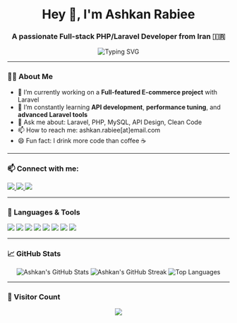 <h1 align="center">Hey 👋, I'm Ashkan Rabiee</h1>
<h3 align="center">A passionate Full-stack PHP/Laravel Developer from Iran 🇮🇷</h3>

<p align="center">
  <img src="https://readme-typing-svg.herokuapp.com?font=Fira+Code&duration=3000&pause=500&center=true&vCenter=true&multiline=true&width=600&height=80&lines=Welcome+to+my+GitHub+profile!;I'm+a+Laravel+lover+%F0%9F%92%96;I+build+awesome+web+apps!" alt="Typing SVG" />
</p>

---

### 👨‍💻 About Me

- 🔭 I’m currently working on a **Full-featured E-commerce project** with Laravel  
- 🌱 I’m constantly learning **API development**, **performance tuning**, and **advanced Laravel tools**  
- 💬 Ask me about: Laravel, PHP, MySQL, API Design, Clean Code  
- 📫 How to reach me: ashkan.rabiee[at]email.com  
- 😄 Fun fact: I drink more code than coffee ☕️

---

### 📫 Connect with me:

<p align="left">
  <a href="https://instagram.com/ashkan.rabiee" target="_blank">
    <img src="https://img.shields.io/badge/-Instagram-E4405F?style=for-the-badge&logo=instagram&logoColor=white" />
  </a>
  <a href="https://linkedin.com/in/ashkan-rabiee" target="_blank">
    <img src="https://img.shields.io/badge/-LinkedIn-0077B5?style=for-the-badge&logo=linkedin&logoColor=white" />
  </a>
  <a href="mailto:ashkan.rabiee@example.com">
    <img src="https://img.shields.io/badge/-Email-D14836?style=for-the-badge&logo=gmail&logoColor=white" />
  </a>
</p>

---

### 🚀 Languages & Tools

<p align="left">
  <img src="https://img.shields.io/badge/-PHP-777BB4?style=for-the-badge&logo=php&logoColor=white" />
  <img src="https://img.shields.io/badge/-Laravel-FF2D20?style=for-the-badge&logo=laravel&logoColor=white" />
  <img src="https://img.shields.io/badge/-MySQL-00758F?style=for-the-badge&logo=mysql&logoColor=white" />
  <img src="https://img.shields.io/badge/-JavaScript-F7DF1E?style=for-the-badge&logo=javascript&logoColor=black" />
  <img src="https://img.shields.io/badge/-HTML5-E34F26?style=for-the-badge&logo=html5&logoColor=white" />
  <img src="https://img.shields.io/badge/-CSS3-1572B6?style=for-the-badge&logo=css3&logoColor=white" />
  <img src="https://img.shields.io/badge/-Bootstrap-563D7C?style=for-the-badge&logo=bootstrap&logoColor=white" />
  <img src="https://img.shields.io/badge/-Postman-FF6C37?style=for-the-badge&logo=postman&logoColor=white" />
</p>

---

### 📈 GitHub Stats

<p align="center">
  <img src="https://github-readme-stats.vercel.app/api?username=ashkanrabiee&show_icons=true&theme=radical" alt="Ashkan's GitHub Stats" />
  <img src="https://github-readme-streak-stats.herokuapp.com/?user=ashkanrabiee&theme=radical" alt="Ashkan's GitHub Streak" />
  <img src="https://github-readme-stats.vercel.app/api/top-langs/?username=ashkanrabiee&layout=compact&theme=radical" alt="Top Languages" />
</p>

---

### 👀 Visitor Count

<p align="center">
  <img src="https://komarev.com/ghpvc/?username=ashkanrabiee&label=Profile+Views&color=blue&style=flat" />
</p>
